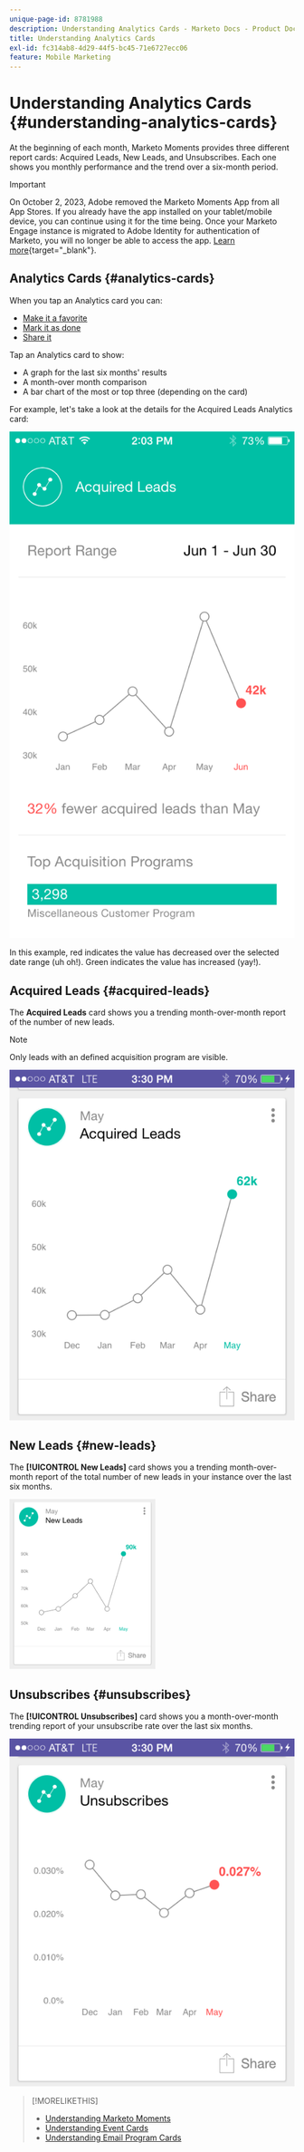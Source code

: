 ```yaml
---
unique-page-id: 8781988
description: Understanding Analytics Cards - Marketo Docs - Product Documentation
title: Understanding Analytics Cards
exl-id: fc314ab8-4d29-44f5-bc45-71e6727ecc06
feature: Mobile Marketing
---
```

# Understanding Analytics Cards {#understanding-analytics-cards}

At the beginning of each month, Marketo Moments provides three different report cards: Acquired Leads, New Leads, and Unsubscribes. Each one shows you monthly performance and the trend over a six-month period.

>[!IMPORTANT]
>
>On October 2, 2023, Adobe removed the Marketo Moments App from all App Stores. If you already have the app installed on your tablet/mobile device, you can continue using it for the time being. Once your Marketo Engage instance is migrated to Adobe Identity for authentication of Marketo, you will no longer be able to access the app. [Learn more](https://nation.marketo.com/t5/product-discussions/marketo-events-app-and-marketo-moments-app-end-of-life/m-p/340712/highlight/true#M193869){target="_blank"}.

## Analytics Cards {#analytics-cards}

When you tap an Analytics card you can:

* [Make it a favorite](/help/marketo/product-docs/core-marketo-concepts/mobile-apps/marketo-moments/working-with-moments/creating-a-favorite.md)
* [Mark it as done](/help/marketo/product-docs/core-marketo-concepts/mobile-apps/marketo-moments/working-with-moments/marking-it-done.md)
* [Share it](/help/marketo/product-docs/core-marketo-concepts/mobile-apps/marketo-moments/working-with-moments/sharing-a-moment.md)

Tap an Analytics card to show:

* A graph for the last six months' results
* A month-over month comparison
* A bar chart of the most or top three (depending on the card)

For example, let's take a look at the details for the Acquired Leads Analytics card:

![](assets/image2015-7-6-14-3a5-3a25.png)

In this example, red indicates the value has decreased over the selected date range (uh oh!). Green indicates the value has increased (yay!).

## Acquired Leads {#acquired-leads}

The **Acquired Leads** card shows you a trending month-over-month report of the number of new leads.

>[!NOTE]
>
>Only leads with an defined acquisition program are visible.

![](assets/image2015-6-30-14-3a31-3a40.png)

## New Leads {#new-leads}

The **[!UICONTROL New Leads]** card shows you a trending month-over-month report of the total number of new leads in your instance over the last six months.

![](assets/image2015-6-30-14-3a33-3a23.png)

## Unsubscribes {#unsubscribes}

The **[!UICONTROL Unsubscribes]** card shows you a month-over-month trending report of your unsubscribe rate over the last six months.

![](assets/image2015-6-30-14-3a29-3a3.png)

>[!MORELIKETHIS]
>
>* [Understanding Marketo Moments](/help/marketo/product-docs/core-marketo-concepts/mobile-apps/marketo-moments/understanding-moments/understanding-marketo-moments.md)
>* [Understanding Event Cards](/help/marketo/product-docs/core-marketo-concepts/mobile-apps/marketo-moments/understanding-moments/understanding-event-cards.md)
>* [Understanding Email Program Cards](/help/marketo/product-docs/core-marketo-concepts/mobile-apps/marketo-moments/understanding-moments/understanding-email-program-cards.md)

